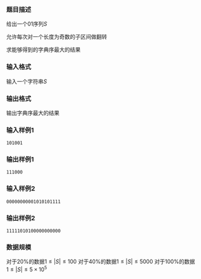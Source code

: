 ### 题目描述

给出一个$01$序列$S$

允许每次对一个长度为奇数的子区间做翻转

求能够得到的字典序最大的结果
### 输入格式
输入一个字符串$S$
### 输出格式
输出字典序最大的结果
### 输入样例1
```
101001
```
### 输出样例1
```
111000
```
### 输入样例2
```
00000000001010101111
```
### 输出样例2
```
11111010100000000000
```
### 数据规模
对于$20\%$的数据$1 \leq |S| \leq 100$
对于$40\%$的数据$1 \leq |S| \leq 5000$
对于$100\%$的数据$1 \leq |S| \leq 5 \times 10^5$